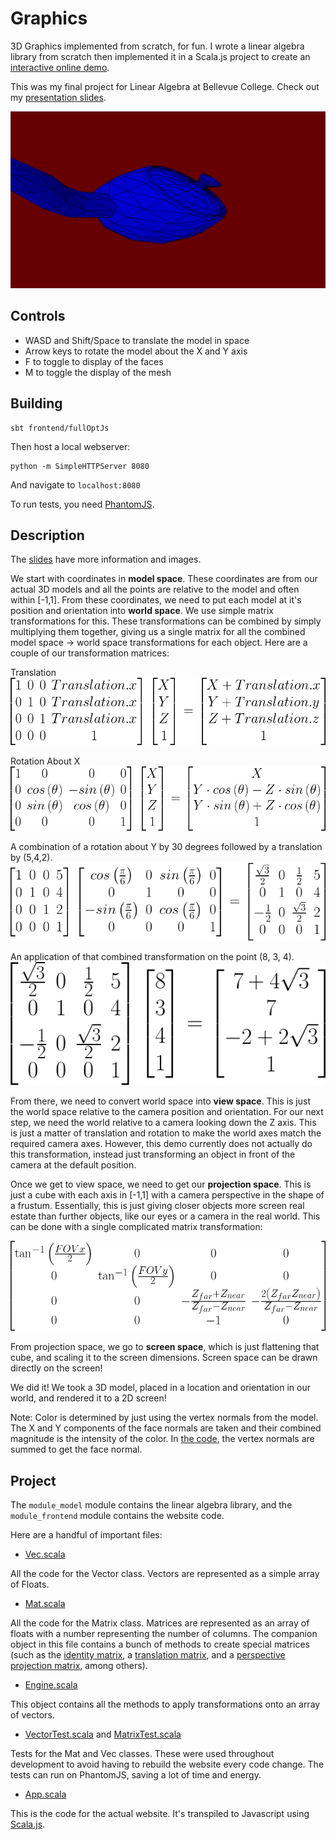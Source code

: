 # Graphics

3D Graphics implemented from scratch, for fun. I wrote a linear algebra library from scratch then implemented it in a Scala.js project to create an [interactive online demo](https://anubiann00b.github.io/Graphics).

This was my final project for Linear Algebra at Bellevue College. Check out my [presentation slides](https://docs.google.com/presentation/d/1g4EpVgR5TG7khKvMejvNLPjuj-Lxkps9VCQrgyL75dc/edit?usp=sharing).

![Screenshot of demo with teapot model](images/screenshot.png)

## Controls

 * WASD and Shift/Space to translate the model in space
 * Arrow keys to rotate the model about the X and Y axis
 * F to toggle to display of the faces
 * M to toggle the display of the mesh

## Building

```
sbt frontend/fullOptJs
```

Then host a local webserver:

```
python -m SimpleHTTPServer 8080
```

And navigate to `localhost:8080`

To run tests, you need [PhantomJS](http://phantomjs.org/download.html).

## Description

The [slides](https://docs.google.com/presentation/d/1g4EpVgR5TG7khKvMejvNLPjuj-Lxkps9VCQrgyL75dc/edit?usp=sharing) have more information and images.

We start with coordinates in **model space**. These coordinates are from our actual 3D models and all the points are relative to the model and often within [-1,1]. From these coordinates, we need to put each model at it's position and orientation into **world space**. We use simple matrix transformations for this. These transformations can be combined by simply multiplying them together, giving us a single matrix for all the combined model space -> world space transformations for each object. Here are a couple of our transformation matrices:

Translation
![Translation Matrix](images/translation_matrix.png)

Rotation About X
![Rotation About X Matrix](images/rotation_x_matrix.png)

A combination of a rotation about Y by 30 degrees followed by a translation by (5,4,2).
![Combined Transformation](images/combined_transformation.png)

An application of that combined transformation on the point (8, 3, 4).
![Combined Transformation](images/combined_transformation_application.png)

From there, we need to convert world space into **view space**. This is just the world space relative to the camera position and orientation. For our next step, we need the world relative to a camera looking down the Z axis. This is just a matter of translation and rotation to make the world axes match the required camera axes. However, this demo currently does not actually do this transformation, instead just transforming an object in front of the camera at the default position.

Once we get to view space, we need to get our **projection space**. This is just a cube with each axis in [-1,1] with a camera perspective in the shape of a frustum. Essentially, this is just giving closer objects more screen real estate than further objects, like our eyes or a camera in the real world. This can be done with a single complicated matrix transformation:

![Projection Matrix](images/projection_matrix.png)

From projection space, we go to **screen space**, which is just flattening that cube, and scaling it to the screen dimensions. Screen space can be drawn directly on the screen!

We did it! We took a 3D model, placed in a location and orientation in our world, and rendered it to a 2D screen!

Note: Color is determined by just using the vertex normals from the model. The X and Y components of the face normals are taken and their combined magnitude is the intensity of the color. In [the code](https://github.com/anubiann00b/Graphics/blob/gh-pages/module_frontend/src/main/scala/me/shreyasr/graphics/App.scala#L102), the vertex normals are summed to get the face normal.

## Project

The `module_model` module contains the linear algebra library, and the `module_frontend` module contains the website code.

Here are a handful of important files:
 * [Vec.scala](module_model/shared/src/main/scala/me/shreyasr/graphics/Vec.scala)

All the code for the Vector class. Vectors are represented as a simple array of Floats.

 * [Mat.scala](module_model/shared/src/main/scala/me/shreyasr/graphics/Mat.scala)

All the code for the Matrix class. Matrices are represented as an array of floats with a number representing the number of columns. The companion object in this file contains a bunch of methods to create special matrices (such as the [identity matrix](module_model/shared/src/main/scala/me/shreyasr/graphics/Mat.scala#L169), a [translation matrix](module_model/shared/src/main/scala/me/shreyasr/graphics/Mat.scala#L121), and a [perspective projection matrix](module_model/shared/src/main/scala/me/shreyasr/graphics/Mat.scala#L90), among others).

 * [Engine.scala](module_model/shared/src/main/scala/me/shreyasr/graphics/Engine.scala)

This object contains all the methods to apply transformations onto an array of vectors.

 * [VectorTest.scala](module_model/shared/src/test/scala/VectorTest.scala) and [MatrixTest.scala](module_model/shared/src/test/scala/MatrixTest.scala)

Tests for the Mat and Vec classes. These were used throughout development to avoid having to rebuild the website every code change. The tests can run on PhantomJS, saving a lot of time and energy.

 * [App.scala](module_frontend/src/main/scala/me/shreyasr/graphics/App.scala)

This is the code for the actual website. It's transpiled to Javascript using [Scala.js](https://www.scala-js.org/).
